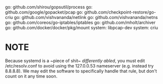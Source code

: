 go: github.com/shirou/gopsutil/process
go: github.com/google/gopacket/pcap
go: github.com/checkpoint-restore/go-criu
go: github.com/vishvananda/netlink
go: github.com/vishvananda/netns
go: github.com/coreos/go-iptables/iptables
go: github.com/mholt/archiver
go: github.com/docker/docker/pkg/mount
system: libpcap-dev
system: criu

# NOTE
Because systemd is a ~piece of shit~ *differently abled*, you must edit /etc/resolv.conf to avoid using the 127.0.0.53 nameserver (e.g. instead try 8.8.8.8). We may edit the software to specifically handle that rule, but don't count on it any time soon.
